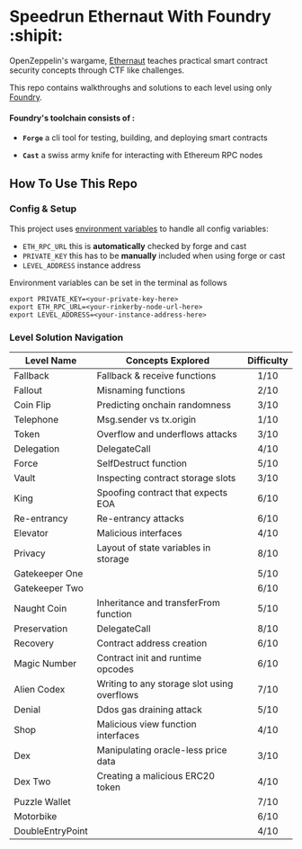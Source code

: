 # Speedrun Ethernaut With Foundry :shipit:

OpenZeppelin's wargame, [Ethernaut](https://ethernaut.openzeppelin.com/) teaches practical smart contract security concepts through CTF like challenges. 

This repo contains walkthroughs and solutions to each level using only [Foundry](https://book.getfoundry.sh/index.html).

#### Foundry's toolchain consists of :
- **`Forge`** a cli tool for testing, building, and deploying smart contracts
 
- **`Cast`** a swiss army knife for interacting with Ethereum RPC nodes
 
## How To Use This Repo
### Config & Setup
This project uses [environment variables](https://www.geeksforgeeks.org/environment-variables-in-linux-unix/) to handle all config variables:
- `ETH_RPC_URL` this is **automatically** checked by forge and cast
- `PRIVATE_KEY` this has to be **manually** included when using forge or cast
- `LEVEL_ADDRESS` instance address

Environment variables can be set in the terminal as follows
```
export PRIVATE_KEY=<your-private-key-here> 
export ETH_RPC_URL=<your-rinkerby-node-url-here>
export LEVEL_ADDRESS=<your-instance-address-here>
```

### Level Solution Navigation

| Level Name       | Concepts Explored                            | Difficulty |
| -----------      | -----------                                  | :----:     |
| Fallback         | Fallback & receive functions                 | 1/10       |
| Fallout          | Misnaming functions                          | 2/10       |
| Coin Flip        | Predicting onchain randomness                | 3/10       |
| Telephone        | Msg.sender vs tx.origin                      | 1/10       |
| Token            | Overflow and underflows attacks              | 3/10       |
| Delegation       | DelegateCall                                 | 4/10       |
| Force            | SelfDestruct function                        | 5/10       |
| Vault            | Inspecting contract storage slots            | 3/10       |
| King             | Spoofing contract that expects EOA           | 6/10       |
| Re-entrancy      | Re-entrancy attacks                          | 6/10       |
| Elevator         | Malicious interfaces                         | 4/10       |
| Privacy          | Layout of state variables in storage         | 8/10       |
| Gatekeeper One   |                                              | 5/10       |
| Gatekeeper Two   |                                              | 6/10       |
| Naught Coin      | Inheritance and transferFrom function        | 5/10       |
| Preservation     | DelegateCall                                 | 8/10       |
| Recovery         | Contract address creation                    | 6/10       |
| Magic Number     | Contract init and runtime opcodes            | 6/10       |
| Alien Codex      | Writing to any storage slot using overflows  | 7/10       |
| Denial           | Ddos gas draining attack                     | 5/10       |
| Shop             | Malicious view function interfaces           | 4/10       |
| Dex              | Manipulating oracle-less price data          | 3/10       |
| Dex Two          | Creating a malicious ERC20 token             | 4/10       |
| Puzzle Wallet    |                                              | 7/10       |
| Motorbike        |                                              | 6/10       |
| DoubleEntryPoint |                                              | 4/10       |
